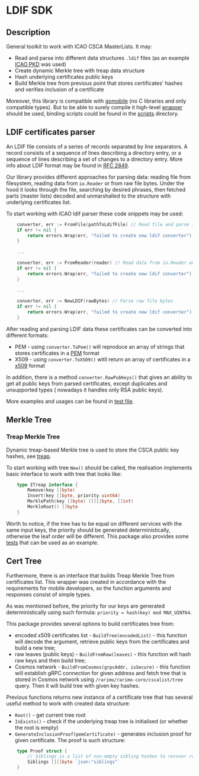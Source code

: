 # LDIF SDK
## Description

General toolkit to work with ICAO CSCA MasterLists. It may:
 * Read and parse into different data structures `.ldif` files (as an example [ICAO PKD](https://pkddownloadsg.icao.int/) was used)
 * Create dynamic Merkle tree with treap data structure
 * Hash underlying certificates public keys
 * Build Merkle tree from previous point that stores certificates' hashes and verifies inclusion of a certificate 

Moreover, this library is compatible with [gomobile](https://pkg.go.dev/golang.org/x/mobile/cmd/gomobile) (no C libraries and only compatible types). 
But to be able to surely compile it high-level [wrapper](./mt/main.go) should be used, binding scripts could be found 
in the [scripts](./scripts) directory.
 
## LDIF certificates parser

An LDIF file consists of a series of records separated by line separators.  A
record consists of a sequence of lines describing a directory entry,
or a sequence of lines describing a set of changes to a directory
entry. More info about LDIF format may be found in [RFC 2849](https://datatracker.ietf.org/doc/html/rfc2849).

Our library provides different approaches for parsing data: reading file from 
filesystem, reading data from `io.Reader` or from raw file bytes. Under the hood it looks through the file,
searching by desired phrases, then fetched parts (master lists) decoded and unmarshalled to the structure with 
underlying certificates list.

To start working with ICAO ldif parser these code snippets may be used:

```go
    converter, err := FromFile(pathToLdifFile) // Read file and parse it
    if err != nil {
        return errors.Wrap(err, "failed to create new ldif converter")	
    }
	
    ...

    converter, err := FromReader(reader) // Read data from io.Reader and parse it
    if err != nil {
        return errors.Wrap(err, "failed to create new ldif converter")
    }
	
    ...

    converter, err := NewLDIF(rawBytes) // Parse raw file bytes 
    if err != nil {
        return errors.Wrap(err, "failed to create new ldif converter")
    }
```

After reading and parsing LDIF data these certificates can be converted into different formats: 

* PEM - using `converter.ToPem()` will reproduce an array of strings that stores certificates in a [PEM](https://datatracker.ietf.org/doc/html/rfc7468) format
* X509 - using `converter.ToX509()` witll return an array of certificates in a [x509](https://datatracker.ietf.org/doc/html/rfc5280) format 

In addition, there is a method `converter.RawPubKeys()` that gives an ability to get all public keys from parsed certificates, except duplicates and unsupported types (
nowadays it handles only RSA public keys).

More examples and usages can be found in [test file](./ldif/ldif_test.go). 


## Merkle Tree

### Treap Merkle Tree
Dynamic treap-based Merkle tree is used to store the CSCA public key hashes, see [treap](https://en.wikipedia.org/wiki/Treap).

To start working with tree `New()` should be called, the realisation implements basic interface to work with tree that looks like:

```go
    type ITreap interface {
        Remove(key []byte)
        Insert(key []byte, priority uint64)
        MerklePath(key []byte) ([][]byte, []int)
        MerkleRoot() []byte
    }
```

Worth to notice, if the tree has to be equal on different services with the same input keys, the priority should be
generated deterministically, otherwise the leaf order will be different. This package also provides some [tests](./mt/treap_tree_test.go)
that can be used as an example.

## Cert Tree

Furthermore, there is an interface that builds Treap Merkle Tree from certificates list. This wrapper was created
in accordance with the requirements for mobile developers, so the function arguments and responses consist of simple
types. 

As was mentioned before, the priority for our keys are generated deterministically using such formula: 
`priority = hash(key) mod MAX_UINT64`.

This package provides several options to build certificates tree from:
* encoded x509 certificates list - `BuildTree(encodedList)` - this function will decode the argument, retrieve public
keys from the certificates and build a new tree;
* raw leaves (public keys) - `BuildFromRaw(leaves)` - this function will hash raw keys and then build tree;
* Cosmos network - `BuildFromCosmos(grpcAddr, isSecure)` - this function will establish gRPC connection for given
address and fetch tree that is stored in Cosmos network using `/rarimo/rarimo-core/cscalist/tree` query. Then it
will build tree with given key hashes.

Previous functions returns new instance of a certificate tree that has several useful method to work with created data 
structure:
* `Root()` - get current tree root
* `IsExists()` - check if the underlying treap tree is initialised (or whether the root is empty) 
* `GenerateInclusionProof(pemCertificate)` - generates inclusion proof for given certificate. The proof is such structure:
```go
    type Proof struct {
        // Siblings is a list of non-empty sibling hashes to recover root.
        Siblings [][]byte `json:"siblings"`
    }
```
